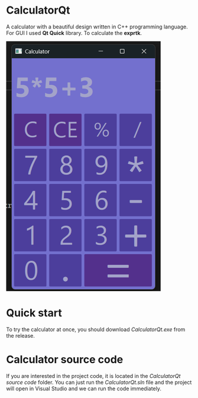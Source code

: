 # CalculatorQt
A calculator with a beautiful design written in C++ programming language. For GUI I used **Qt Quick** library. To calculate the **exprtk**.

![Image alt](https://github.com/sh4man4ik/CalculatorQt/blob/main/CalculatorScreenshot.png)

# Quick start
To try the calculator at once, you should download *CalculatorQt.exe* from the release.

# Calculator source code
If you are interested in the project code, it is located in the *CalculatorQt source code* folder. You can just run the *CalculatorQt.sln* file and the project will open in Visual Studio and we can run the code immediately.
